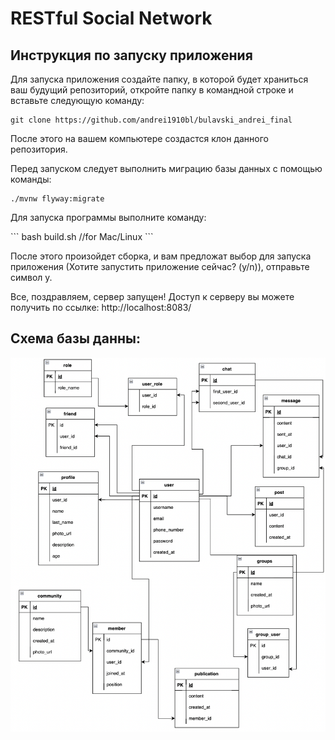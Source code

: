 # RESTful Social Network
## Инструкция по запуску приложения

Для запуска приложения создайте папку, в которой будет храниться ваш будущий репозиторий, откройте папку в командной строке и вставьте следующую команду:

```
git clone https://github.com/andrei1910bl/bulavski_andrei_final
```

После этого на вашем компьютере создастся клон данного репозитория.

Перед запуском следует выполнить миграцию базы данных с помощью команды:

```
./mvnw flyway:migrate
```

Для запуска программы выполните команду:

\```
bash build.sh //for Mac/Linux
\```

После этого произойдет сборка, и вам предложат выбор для запуска приложения (Хотите запустить приложение сейчас? (y/n)), отправьте символ y.

Все, поздравляем, сервер запущен! Доступ к серверу вы можете получить по ссылке: http://localhost:8083/

## Схема базы данны:
![Схема бд](img/BD.png)